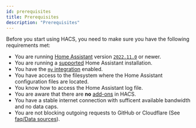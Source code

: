 ```yaml
---
id: prerequisites
title: Prerequisites
description: "Prerequisites"
---
```


Before you start using HACS, you need to make sure you have the following requirements met:

- You are running [Home Assistant](https://www.home-assistant.io/) version [`2022.11.0`](https://my.home-assistant.io/redirect/info) or newer.
- You are running a [supported](https://github.com/home-assistant/architecture/blob/master/adr/0012-define-supported-installation-method.md) Home Assistant installation.
- You have the [`my` integration](https://www.home-assistant.io/integrations/my/) enabled.
- You have access to the filesystem where the Home Assistant configuration files are located.
- You know how to access the Home Assistant log file.
- You are aware that there are **no** [add-ons](https://www.home-assistant.io/docs/glossary/#add-on) in HACS.
- You have a stable internet connection with sufficent available bandwidth and no data caps.
- You are not blocking outgoing requests to GitHub or Cloudflare (See [faq/Data sources](/docs/faq/data_sources)).